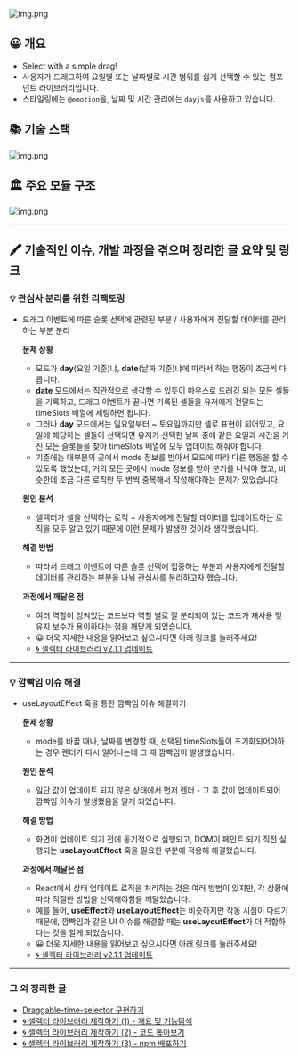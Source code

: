 ![img.png](https://user-images.githubusercontent.com/71599639/264277334-19e840d1-29be-491e-9fe6-771bd42d5ea4.png)

## 😀 개요
* Select with a simple drag!
* 사용자가 드래그하여 요일별 또는 날짜별로 시간 범위를 쉽게 선택할 수 있는 컴포넌트 라이브러리입니다.
* 스타일링에는 `@emotion`을, 날짜 및 시간 관리에는 `dayjs`를 사용하고 있습니다.

## 📚 기술 스택
![img.png](https://user-images.githubusercontent.com/71599639/264601790-04f6f202-e705-4ff7-aa40-1bf1500bfb5d.png)

## 🏛️ 주요 모듈 구조
![img.png](https://user-images.githubusercontent.com/71599639/264607308-cb271bf9-bb80-4d4a-8f42-c7c00165fe6f.png)

---

## 🖍 기술적인 이슈, 개발 과정을 겪으며 정리한 글 요약 및 링크

### 💡 관심사 분리를 위한 리팩토링
* 드래그 이벤트에 따른 슬롯 선택에 관련된 부분 / 사용자에게 전달할 데이터를 관리하는 부분 분리

  **문제 상황**
  * 모드가 **day**(요일 기준)냐, **date**(날짜 기준)냐에 따라서 하는 행동이 조금씩 다릅니다.
  * **date** 모드에서는 직관적으로 생각할 수 있듯이 마우스로 드래깅 되는 모든 셀들을 기록하고, 드래그 이벤트가 끝나면 기록된 셀들을 유저에게 전달되는 timeSlots 배열에 세팅하면 됩니다. 
  * 그러나 **day** 모드에서는 일요일부터 ~ 토요일까지만 셀로 표현이 되어있고, 요일에 해당하는 셀들이 선택되면 유저가 선택한 날짜 중에 같은 요일과 시간을 가진 모든 슬롯들을 찾아 timeSlots 배열에 모두 업데이트 해줘야 합니다. 
  * 기존에는 대부분의 곳에서 mode 정보를 받아서 모드에 따라 다른 행동을 할 수 있도록 했었는데, 거의 모든 곳에서 mode 정보를 받아 분기를 나눠야 했고, 비슷한데 조금 다른 로직만 두 번씩 중복해서 작성해야하는 문제가 있었습니다.

  **원인 분석**
  * 셀렉터가 셀을 선택하는 로직 + 사용자에게 전달할 데이터를 업데이트하는 로직을 모두 알고 있기 때문에 이런 문제가 발생한 것이라 생각했습니다.

  **해결 방법**
  * 따라서 드래그 이벤트에 따른 슬롯 선택에 집중하는 부분과 사용자에게 전달할 데이터를 관리하는 부분을 나눠 관심사를 분리하고자 했습니다.

  **과정에서 깨달은 점**
  * 여러 역할이 엉켜있는 코드보다 역할 별로 잘 분리되어 있는 코드가 재사용 및 유지 보수가 용이하다는 점을 깨닫게 되었습니다. 
  * 😀 더욱 자세한 내용을 읽어보고 싶으시다면 아래 링크를 눌러주세요!
  * [🌀 셀렉터 라이브러리 v2.1.1 업데이트](https://lerryroad.tistory.com/136)

---

### 💡 깜빡임 이슈 해결
* useLayoutEffect 훅을 통한 깜빡임 이슈 해결하기

  **문제 상황**
  * mode를 바꿀 때나, 날짜를 변경할 때, 선택된 timeSlots들이 초기화되어야하는 경우 렌더가 다시 일어나는데 그 때 깜빡임이 발생했습니다.

  **원인 분석**
  * 일단 값이 업데이트 되지 않은 상태에서 먼저 렌더 - 그 후 값이 업데이트되어 깜빡임 이슈가 발생했음을 알게 되었습니다.

  **해결 방법**
  * 화면이 업데이트 되기 전에 동기적으로 실행되고, DOM이 페인트 되기 직전 실행되는 **useLayoutEffect** 훅을 필요한 부분에 적용해 해결했습니다.

  **과정에서 깨달은 점**
  * React에서 상태 업데이트 로직을 처리하는 것은 여러 방법이 있지만, 각 상황에 따라 적절한 방법을 선택해야함을 깨달았습니다. 
  * 예를 들어, **useEffect**와 **useLayoutEffect**는 비슷하지만 작동 시점이 다르기 때문에, 깜빡임과 같은 UI 이슈를 해결할 때는 **useLayoutEffect**가 더 적합하다는 것을 알게 되었습니다.
  * 😀 더욱 자세한 내용을 읽어보고 싶으시다면 아래 링크를 눌러주세요!
  * [🌀 셀렉터 라이브러리 v2.1.1 업데이트](https://lerryroad.tistory.com/136)

---

### 그 외 정리한 글
* [Draggable-time-selector 구현하기](https://lerryroad.tistory.com/128)
* [🌀 셀렉터 라이브러리 제작하기 (1) - 개요 및 기능탐색](https://lerryroad.tistory.com/130)
* [🌀 셀렉터 라이브러리 제작하기 (2) - 코드 톺아보기](https://lerryroad.tistory.com/132)
* [🌀 셀렉터 라이브러리 제작하기 (3) - npm 배포하기](https://lerryroad.tistory.com/133)
